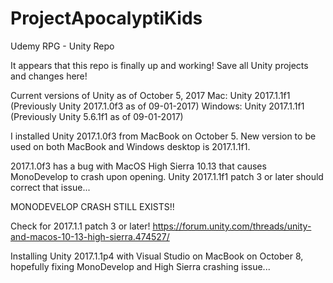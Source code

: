 # ProjectApocalyptiKids
Udemy RPG - Unity Repo

It appears that this repo is finally up and working! Save all Unity projects and changes here!

Current versions of Unity as of October 5, 2017
Mac: Unity 2017.1.1f1 (Previously Unity 2017.1.0f3 as of 09-01-2017)
Windows: Unity 2017.1.1f1 (Previously Unity 5.6.1f1 as of 09-01-2017)


I installed Unity 2017.1.0f3 from MacBook on October 5. New version to be used on both MacBook and Windows desktop is 2017.1.1f1.

2017.1.0f3 has a bug with MacOS High Sierra 10.13 that causes MonoDevelop to crash upon
opening. Unity 2017.1.1f1 patch 3 or later should correct that issue...

MONODEVELOP CRASH STILL EXISTS!!

Check for 2017.1.1 patch 3 or later!
https://forum.unity.com/threads/unity-and-macos-10-13-high-sierra.474527/

Installing Unity 2017.1.1p4 with Visual Studio on MacBook on October 8, hopefully fixing
MonoDevelop and High Sierra crashing issue...